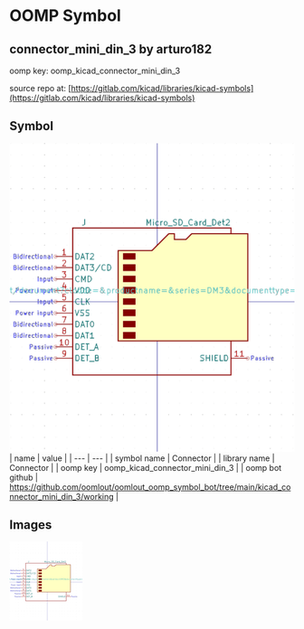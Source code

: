 # OOMP Symbol  
## connector_mini_din_3  by arturo182  
  
oomp key: oomp_kicad_connector_mini_din_3  
  
source repo at: [https://gitlab.com/kicad/libraries/kicad-symbols](https://gitlab.com/kicad/libraries/kicad-symbols)  
## Symbol  
  
[![working.png](working_600.png)](working.png)  
| name | value | 
| --- | --- | 
| symbol name | Connector | 
| library name | Connector | 
| oomp key | oomp_kicad_connector_mini_din_3 | 
| oomp bot github | https://github.com/oomlout/oomlout_oomp_symbol_bot/tree/main/kicad_connector_mini_din_3/working | 
## Images  
  
[![working.png](working_140.png)](working.png)  
